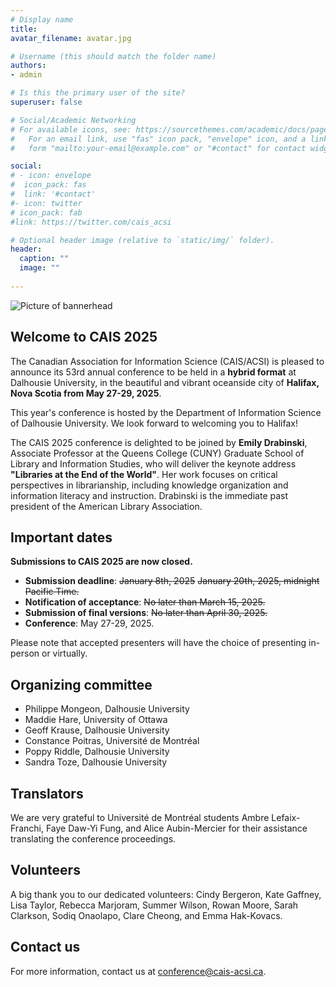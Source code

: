 ```yaml
---
# Display name
title: 	
avatar_filename: avatar.jpg

# Username (this should match the folder name)
authors:
- admin

# Is this the primary user of the site?
superuser: false

# Social/Academic Networking
# For available icons, see: https://sourcethemes.com/academic/docs/page-builder/#icons
#   For an email link, use "fas" icon pack, "envelope" icon, and a link in the
#   form "mailto:your-email@example.com" or "#contact" for contact widget.

social:
# - icon: envelope
#  icon_pack: fas
#  link: '#contact'
#- icon: twitter
# icon_pack: fab
#link: https://twitter.com/cais_acsi

# Optional header image (relative to `static/img/` folder).
header:
  caption: ""
  image: ""
 
---
```

![Picture of bannerhead](/banner.jpg)

## Welcome to CAIS 2025

The Canadian Association for Information Science (CAIS/ACSI) is pleased to announce its 53rd annual conference to be held in a <strong>hybrid format</strong> at Dalhousie University, in the beautiful and vibrant oceanside city of <strong>Halifax, Nova Scotia from May 27-29, 2025</strong>. 

This year's conference is hosted by the Department of Information Science of Dalhousie University. We look forward to welcoming you to Halifax!

The CAIS 2025 conference is delighted to be joined by <strong>Emily Drabinski</strong>, Associate Professor at the Queens College (CUNY) Graduate School of Library and Information Studies, who will deliver the keynote address <strong>"Libraries at the End of the World"</strong>. Her work focuses on critical perspectives in librarianship, including knowledge organization and information literacy and instruction. Drabinski is the immediate past president of the American Library Association.


## Important dates 
<strong>Submissions to CAIS 2025 are now closed.</strong>
- <strong>Submission deadline</strong>: ~~January 8th, 2025~~ ~~January 20th, 2025, midnight Pacific Time.~~
- <strong>Notification of acceptance</strong>: ~~No later than March 15, 2025.~~
- <strong>Submission of final versions</strong>: ~~No later than April 30, 2025.~~
- <strong>Conference</strong>: May 27-29, 2025.

Please note that accepted presenters will have the choice of presenting in-person or virtually.

## Organizing committee

- Philippe Mongeon, Dalhousie University
- Maddie Hare, University of Ottawa
- Geoff Krause, Dalhousie University
- Constance Poitras, Université de Montréal
- Poppy Riddle, Dalhousie University
- Sandra Toze, Dalhousie University

## Translators
We are very grateful to Université de Montréal students Ambre Lefaix-Franchi, Faye Daw-Yi Fung, and Alice Aubin-Mercier for their assistance translating the conference proceedings.

## Volunteers
A big thank you to our dedicated volunteers: Cindy Bergeron, Kate Gaffney, Lisa Taylor, Rebecca Marjoram, Summer Wilson, Rowan Moore, Sarah Clarkson, Sodiq Onaolapo, Clare Cheong, and Emma Hak-Kovacs.

## Contact us

For more information, contact us at <a href=mailto:conference@cais-acsi.ca>conference@cais-acsi.ca</a>.